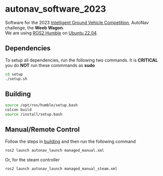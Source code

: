 # autonav_software_2023

Software for the 2023 [Intelligent Ground Vehicle Competition](http://www.igvc.org/), AutoNav challenge, the **Weeb Wagon**.  
We are using [ROS2 Humble](https://docs.ros.org/en/humble/index.html) on [Ubuntu 22.04](https://releases.ubuntu.com/22.04/).

## Dependencies

To setup all dependencies, run the following two commands. It is **CRITICAL** you do **NOT** run these commmands as **sudo**
```bash
cd setup
./setup.sh
```

## Building

```bash
source /opt/ros/humble/setup.bash
colcon build
source /install/setup.bash
```

## Manual/Remote Control

Follow the steps in [building](#building) and then run the following command
```bash
ros2 launch autonav_launch managed_manual.xml
```

Or, for the steam controller
```bash
ros2 launch autonav_launch managed_manual_steam.xml
```
